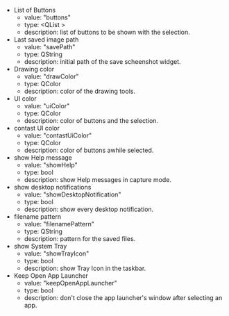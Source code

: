 - List of Buttons
    - value: "buttons"
    - type: <QList<int> >
    - description: list of buttons to be shown with the selection.
- Last saved image path
    - value: "savePath"
    - type: QString
    - description: initial path of the save scheenshot widget.
- Drawing color
    - value: "drawColor"
    - type: QColor
    - description: color of the drawing tools.
- UI color
    - value: "uiColor"
    - type: QColor
    - description: color of buttons and the selection.
- contast UI color
    - value: "contastUiColor"
    - type: QColor
    - description: color of buttons awhile selected.
- show Help message
    - value: "showHelp"
    - type: bool
    - description: show Help messages in capture mode.
- show desktop notifications
    - value: "showDesktopNotification"
    - type: bool
    - description: show every desktop notification.
- filename pattern
    - value: "filenamePattern"
    - type: QString
    - description: pattern for the saved files.
- show System Tray
    - value: "showTrayIcon"
    - type: bool
    - description: show Tray Icon in the taskbar.
- Keep Open App Launcher
    - value: "keepOpenAppLauncher"
    - type: bool
    - description: don't close the app launcher's window after selecting an app.
